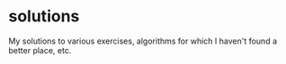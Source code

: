 # solutions
My solutions to various exercises, algorithms for which I haven't found a better place, etc.
